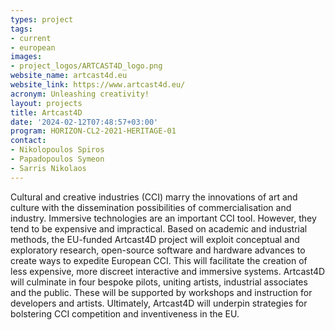 ```yaml
---
types: project
tags:
- current
- european
images:
- project_logos/ARTCAST4D_logo.png
website_name: artcast4d.eu
website_link: https://www.artcast4d.eu/
acronym: Unleashing creativity!
layout: projects
title: Artcast4D
date: '2024-02-12T07:48:57+03:00'
program: HORIZON-CL2-2021-HERITAGE-01  
contact:
- Nikolopoulos Spiros
- Papadopoulos Symeon 
- Sarris Nikolaos  
---
```

<p>
Cultural and creative industries (CCI) marry the innovations of art and culture with the dissemination possibilities of commercialisation and industry. Immersive technologies are an important CCI tool. However, they tend to be expensive and impractical. Based on academic and industrial methods, the EU-funded Artcast4D project will exploit conceptual and exploratory research, open-source software and hardware advances to create ways to expedite European CCI. This will facilitate the creation of less expensive, more discreet interactive and immersive systems. Artcast4D will culminate in four bespoke pilots, uniting artists, industrial associates and the public. These will be supported by workshops and instruction for developers and artists. Ultimately, Artcast4D will underpin strategies for bolstering CCI competition and inventiveness in the EU.
</p>